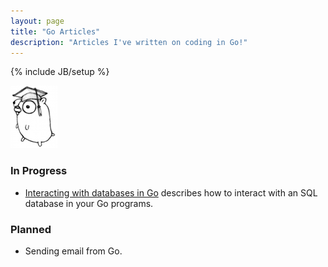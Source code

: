 ```yaml
---
layout: page
title: "Go Articles"
description: "Articles I've written on coding in Go!"
---
```

{% include JB/setup %}

![One of the Go gopher mascots from the Go homepage](/images/gopher/doc.png)

### In Progress
* [Interacting with databases in Go](/articles/2012-09-01-interacting-with-a-database-in-go.html)
describes how to interact with an SQL database in your Go programs.

### Planned
* Sending email from Go.
